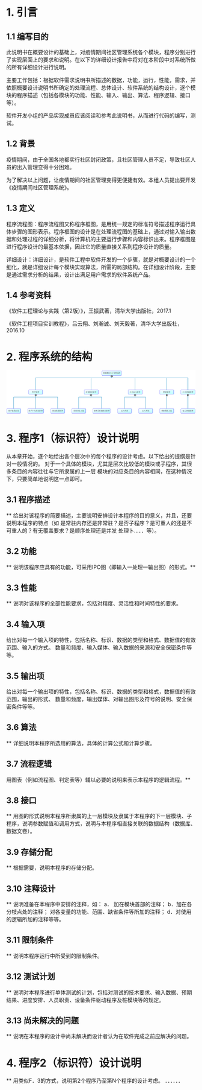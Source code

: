 # 1. 引言

## 1.1 编写目的   

此说明书在概要设计的基础上，对疫情期间社区管理系统各个模块，程序分别进行了实现层面上的要求和说明。在以下的详细设计报告中将对在本阶段中对系统所做的所有详细设计进行说明。

主要工作包括：根据软件需求说明书所描述的数据，功能，运行，性能，需求，并依照概要设计说明书所确定的处理流程、总体设计、软件系统的结构设计，逐个模块的程序描述（包括各模块的功能、性能、输入、输出、算法、程序逻辑、接口等）。

软件开发小组的产品实现成员应该阅读和参考此说明书，从而进行代码的编写，测试。

## 1.2 背景

​		疫情期间，由于全国各地都实行社区封闭政策，且社区管理人员不足，导致社区人员的出入管理变得十分困难。

​		为了解决以上问题，让疫情期间的社区管理变得更便捷有效。本组人员提出要开发《疫情期间社区管理系统》。

## 1.3 定义

​		程序流程图：程序流程图又称程序框图，是用统一规定的标准符号描述程序运行具体步骤的图形表示。程序框图的设计是在处理流程图的基础上，通过对输入输出数据和处理过程的详细分析，将计算机的主要运行步骤和内容标识出来。程序框图是进行程序设计的最基本依据，因此它的质量直接关系到程序设计的质量。

​		详细设计：详细设计，是软件工程中软件开发的一个步骤，就是对概要设计的一个细化，就是详细设计每个模块实现算法，所需的局部结构。在详细设计阶段，主要是通过需求分析的结果，设计出满足用户需求的软件系统产品。

## 1.4 参考资料

​	《软件工程理论与实践（第2版）》，王振武著，清华大学出版社，2017.1

​	《软件工程项目实训教程》，吕云翔、刘瀚诚、刘天毅著，清华大学出版社，2016.10 

# 2. 程序系统的结构

   ![img](https://github.com/sunglo702/CMS_COVID/raw/main/image/syslevel.png)


# 3. 程序1（标识符）设计说明 

  从本章开始，逐个地给出各个层次中的每个程序的设计考虑。以下给出的提纲是针对一般情况的。 对于一个具体的模块，尤其是层次比较低的模块或子程序，其很多条目的内容往往与它所隶属的上一层 模块的对应条目的内容相同，在这种情况下，只要简单地说明这一点即可。 

##  3.1 程序描述

**   给出对该程序的简要描述，主要说明安排设计本程序的目的意义，并且，还要说明本程序的特点（如 是常驻内存还是非常驻？是否子程序？是可重人的还是不可重人的？有无覆盖要求？是顺序处理还是并发 处理卜…．．等）。

## 3.2 功能

**   说明该程序应具有的功能，可采用IPO图（即输入一处理一输出图）的形式。**

## 3.3 性能

**   说明对该程序的全部性能要求，包括对精度、灵活性和时间特性的要求。

## 3.4 输入项

   给出对每一个输入项的特性，包括名称、标识、数据的类型和格式、数据值的有效范围、输入的方式。 数量和频度、输入媒体、输入数据的来源和安全保密条件等等。

## 3.5 输出项

   给出对每一个输出项的特性，包括名称、标识、数据的类型和格式，数据值的有效范围，输出的形式、 数量和频度，输出媒体、对输出图形及符号的说明、安全保密条件等等。

## 3.6 算法

**   详细说明本程序所选用的算法，具体的计算公式和计算步骤。

## 3.7 流程逻辑

   用图表（例如流程图、判定表等）辅以必要的说明来表示本程序的逻辑流程。**

## 3.8 接口

**   用图的形式说明本程序所隶属的上一层模块及隶属于本程序的下一层模块、子程序，说明参数赋值和调用方式，说明与本程序相直接关联的数据结构（数据库、数据文卷）。 

## 3.9 存储分配

**   根据需要，说明本程序的存储分配。 

##  3.10 注释设计

**   说明准备在本程序中安排的注释，如：
   a． 加在模块首部的注释；
   b．加在各分枝点处的注释； 对各变量的功能、范围、缺省条件等所加的注释； 
   d．对使用的逻辑所加的注释等等。 

## 3.11 限制条件

**   说明本程序运行中所受到的限制条件。

## 3.12 测试计划

**   说明对本程序进行单体测试的计划，包括对测试的技术要求、输入数据、预期结果、进度安排、人员职责、设备条件驱动程序及桩模块等的规定。

## 3.13 尚未解决的问题

**   说明在本程序的设计中尚未解决而设计者认为在软件完成之前应解决的问题。


# 4. 程序2（标识符）设计说明

**  用类似F．3的方式，说明第2个程序乃至第N个程序的设计考虑。
  ．．．．．． 